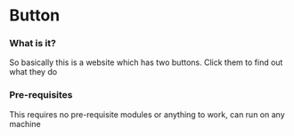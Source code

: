 # Button

### What is it?

So basically this is a website which has two buttons. Click them to find out what they do

### Pre-requisites

This requires no pre-requisite modules or anything to work, can run on any machine
